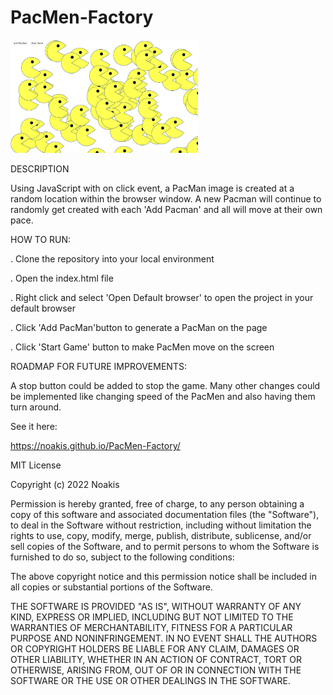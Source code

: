 # PacMen-Factory

<img src= "PacMen Factory.png" width='300'/>

DESCRIPTION

Using JavaScript with on click event, a PacMan image is created at a random location within the browser window.  A new Pacman will continue to randomly get created with each 'Add Pacman' and all will move at their own pace.

HOW TO RUN:

. Clone the repository into your local environment

. Open the index.html file

. Right click and select 'Open Default browser' to open the project in your default browser

. Click 'Add PacMan'button to generate a PacMan on the page

. Click 'Start Game' button to make PacMen move on the screen

ROADMAP FOR FUTURE IMPROVEMENTS:

A stop button could be added to stop the game. Many other changes could be implemented like changing speed of the PacMen and also having them turn around. 

See it here:

https://noakis.github.io/PacMen-Factory/


MIT License

Copyright (c) 2022 Noakis

Permission is hereby granted, free of charge, to any person obtaining a copy
of this software and associated documentation files (the "Software"), to deal
in the Software without restriction, including without limitation the rights
to use, copy, modify, merge, publish, distribute, sublicense, and/or sell
copies of the Software, and to permit persons to whom the Software is
furnished to do so, subject to the following conditions:

The above copyright notice and this permission notice shall be included in all
copies or substantial portions of the Software.

THE SOFTWARE IS PROVIDED "AS IS", WITHOUT WARRANTY OF ANY KIND, EXPRESS OR
IMPLIED, INCLUDING BUT NOT LIMITED TO THE WARRANTIES OF MERCHANTABILITY,
FITNESS FOR A PARTICULAR PURPOSE AND NONINFRINGEMENT. IN NO EVENT SHALL THE
AUTHORS OR COPYRIGHT HOLDERS BE LIABLE FOR ANY CLAIM, DAMAGES OR OTHER
LIABILITY, WHETHER IN AN ACTION OF CONTRACT, TORT OR OTHERWISE, ARISING FROM,
OUT OF OR IN CONNECTION WITH THE SOFTWARE OR THE USE OR OTHER DEALINGS IN THE
SOFTWARE.

